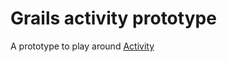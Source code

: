 # Grails activity prototype

A prototype to play around [Activity](https://www.activiti.org/userguide/)